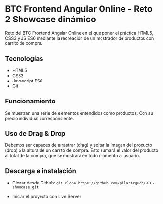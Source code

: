 # BTC Frontend Angular Online - Reto 2 Showcase dinámico

Reto del BTC Frontend Angular Online en el que poner el práctica HTML5, CSS3 y JS ES6 mediante la recreación de un mostrador de productos con carrito de compra.

## Tecnologías

<ul>
<li>HTML5</li>
<li>CSS3</li>
<li>Javascript ES6</li>
<li>Git</li>
</ul>

## Funcionamiento

Se muestran una serie de elementos
entendidos como productos. Con
su precio individual correspondiente.

## Uso de Drag & Drop

Debemos ser capaces de arrastrar
(drag) y soltar la imagen del producto
(drop) a la altura de un carrito de
compra. Esto sumará el valor del
producto al total de la compra, que
se mostrará en todo momento al
usuario.

## Descarga e instalación

<ul>
  <li>
    <p>Clonar desde Github: <code class="highlighter-rouge">git clone https://github.com/pilarargudo/BTC-showcase.git</code></p>
  </li>
  <li>Iniciar el proyecto con Live Server</li>
</ul>


